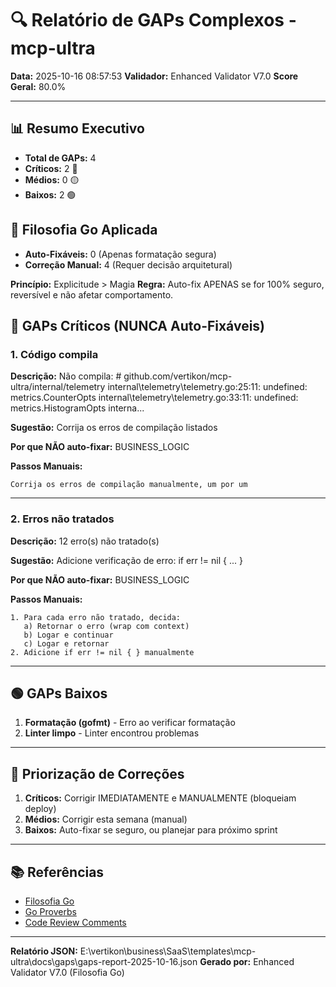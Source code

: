 # 🔍 Relatório de GAPs Complexos - mcp-ultra

**Data:** 2025-10-16 08:57:53
**Validador:** Enhanced Validator V7.0
**Score Geral:** 80.0%

---

## 📊 Resumo Executivo

- **Total de GAPs:** 4
- **Críticos:** 2 🔴
- **Médios:** 0 🟡
- **Baixos:** 2 🟢

## 🎯 Filosofia Go Aplicada

- **Auto-Fixáveis:** 0 (Apenas formatação segura)
- **Correção Manual:** 4 (Requer decisão arquitetural)

**Princípio:** Explicitude > Magia
**Regra:** Auto-fix APENAS se for 100% seguro, reversível e não afetar comportamento.

## 🔴 GAPs Críticos (NUNCA Auto-Fixáveis)

### 1. Código compila

**Descrição:** Não compila: # github.com/vertikon/mcp-ultra/internal/telemetry
internal\telemetry\telemetry.go:25:11: undefined: metrics.CounterOpts
internal\telemetry\telemetry.go:33:11: undefined: metrics.HistogramOpts
interna...

**Sugestão:** Corrija os erros de compilação listados

**Por que NÃO auto-fixar:** BUSINESS_LOGIC

**Passos Manuais:**
```
Corrija os erros de compilação manualmente, um por um
```

---

### 2. Erros não tratados

**Descrição:** 12 erro(s) não tratado(s)

**Sugestão:** Adicione verificação de erro: if err != nil { ... }

**Por que NÃO auto-fixar:** BUSINESS_LOGIC

**Passos Manuais:**
```
1. Para cada erro não tratado, decida:
   a) Retornar o erro (wrap com context)
   b) Logar e continuar
   c) Logar e retornar
2. Adicione if err != nil { } manualmente
```

---

## 🟢 GAPs Baixos

1. **Formatação (gofmt)** - Erro ao verificar formatação
2. **Linter limpo** - Linter encontrou problemas

---

## 🎯 Priorização de Correções

1. **Críticos:** Corrigir IMEDIATAMENTE e MANUALMENTE (bloqueiam deploy)
2. **Médios:** Corrigir esta semana (manual)
3. **Baixos:** Auto-fixar se seguro, ou planejar para próximo sprint

---

## 📚 Referências

- [Filosofia Go](https://go.dev/doc/effective_go)
- [Go Proverbs](https://go-proverbs.github.io/)
- [Code Review Comments](https://github.com/golang/go/wiki/CodeReviewComments)

---

**Relatório JSON:** E:\vertikon\business\SaaS\templates\mcp-ultra\docs\gaps\gaps-report-2025-10-16.json
**Gerado por:** Enhanced Validator V7.0 (Filosofia Go)
